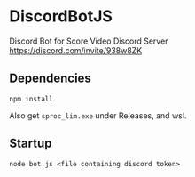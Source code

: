 # DiscordBotJS

Discord Bot for Score Video Discord Server https://discord.com/invite/938w8ZK

## Dependencies

`npm install`

Also get `sproc_lim.exe` under Releases, and wsl.

## Startup

`node bot.js <file containing discord token>`